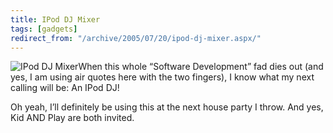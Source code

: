 ```yaml
---
title: IPod DJ Mixer
tags: [gadgets]
redirect_from: "/archive/2005/07/20/ipod-dj-mixer.aspx/"
---
```


![IPod DJ Mixer](https://haacked.com/assets/images/IPodMixer.jpg)When this whole
“Software Development” fad dies out (and yes, I am using air quotes here
with the two fingers), I know what my next calling will be: An IPod DJ!

Oh yeah, I’ll definitely be using this at the next house party I throw.
And yes, Kid AND Play are both invited.

